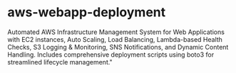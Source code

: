 # aws-webapp-deployment
Automated AWS Infrastructure Management System for Web Applications with EC2 instances, Auto Scaling, Load Balancing, Lambda-based Health Checks, S3 Logging &amp; Monitoring, SNS Notifications, and Dynamic Content Handling. Includes comprehensive deployment scripts using boto3 for streamlined lifecycle management."
